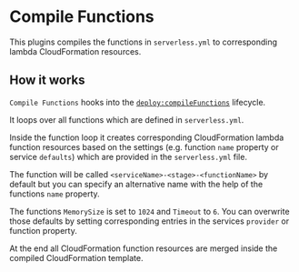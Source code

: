 <!--
title: Compile Functions
layout: Page
-->

# Compile Functions

This plugins compiles the functions in `serverless.yml` to corresponding lambda CloudFormation resources.

## How it works

`Compile Functions` hooks into the [`deploy:compileFunctions`](/lib/plugins/deploy) lifecycle.

It loops over all functions which are defined in `serverless.yml`.

Inside the function loop it creates corresponding CloudFormation lambda function resources based on the settings
(e.g. function `name` property or service `defaults`) which are provided in the `serverless.yml` file.

The function will be called `<serviceName>-<stage>-<functionName>` by default but you can specify an alternative name
with the help of the functions `name` property.

The functions `MemorySize` is set to `1024` and `Timeout` to `6`. You can overwrite those defaults by setting
corresponding entries in the services `provider` or function property.

At the end all CloudFormation function resources are merged inside the compiled CloudFormation template.
